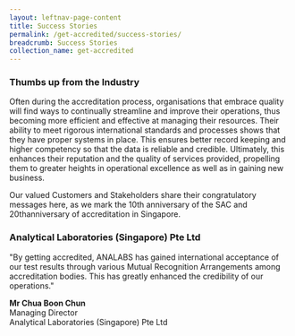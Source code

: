 ```yaml
---
layout: leftnav-page-content
title: Success Stories
permalink: /get-accredited/success-stories/
breadcrumb: Success Stories
collection_name: get-accredited
---
```


### **Thumbs up from the Industry**
 
Often during the accreditation process, organisations that embrace quality will find ways to continually streamline and improve their operations, thus becoming more efficient and effective at managing their resources. Their ability to meet rigorous international standards and processes shows that they have proper systems in place. This ensures better record keeping and higher competency so that the data is reliable and credible. Ultimately, this enhances their reputation and the quality of services provided, propelling them to greater heights in operational excellence as well as in gaining new business.

Our valued Customers and Stakeholders share their congratulatory messages here, as we mark the 10th anniversary of the SAC and 20thanniversary of accreditation in Singapore.

 
### **Analytical Laboratories (Singapore) Pte Ltd**
 
"By getting accredited, ANALABS has gained international acceptance of our test results through various Mutual Recognition Arrangements among accreditation bodies. This has greatly enhanced the credibility of our operations."

**Mr Chua Boon Chun**<br>
Managing Director<br>
Analytical Laboratories (Singapore) Pte Ltd